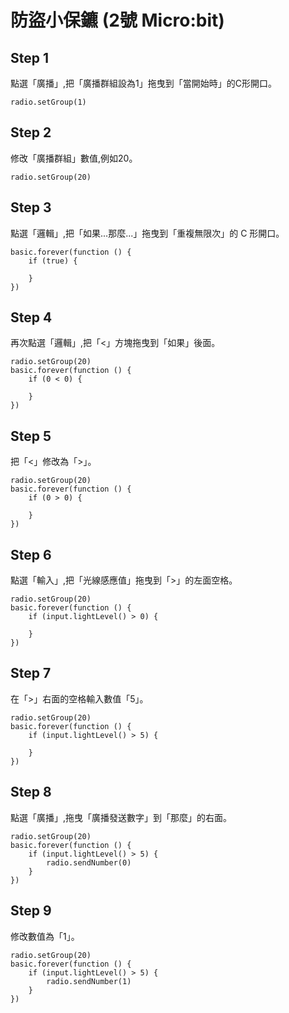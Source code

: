 # 防盜小保鑣 (2號 Micro:bit)

## Step 1

點選「廣播」,把「廣播群組設為1」拖曳到「當開始時」的C形開口。

```blocks
radio.setGroup(1)
```

## Step 2

修改「廣播群組」數值,例如20。

```blocks
radio.setGroup(20)
```

## Step 3

點選「邏輯」,把「如果...那麼...」拖曳到「重複無限次」的 C 形開口。
```blocks
basic.forever(function () {
    if (true) {
    	
    }
})
```

## Step 4

再次點選「邏輯」,把「<」方塊拖曳到「如果」後面。
```blocks
radio.setGroup(20)
basic.forever(function () {
    if (0 < 0) {
    	
    }
})
```

## Step 5
把「<」修改為「>」。
```blocks
radio.setGroup(20)
basic.forever(function () {
    if (0 > 0) {
    	
    }
})
```

## Step 6
點選「輸入」,把「光線感應值」拖曳到「>」的左面空格。
```blocks
radio.setGroup(20)
basic.forever(function () {
    if (input.lightLevel() > 0) {
    	
    }
})
```

## Step 7
在「>」右面的空格輸入數值「5」。
```blocks
radio.setGroup(20)
basic.forever(function () {
    if (input.lightLevel() > 5) {
    	
    }
})
```

## Step 8
點選「廣播」,拖曳「廣播發送數字」到「那麼」的右面。
```blocks
radio.setGroup(20)
basic.forever(function () {
    if (input.lightLevel() > 5) {
        radio.sendNumber(0)
    }
})
```

## Step 9
修改數值為「1」。 
```blocks
radio.setGroup(20)
basic.forever(function () {
    if (input.lightLevel() > 5) {
        radio.sendNumber(1)
    }
})
```

